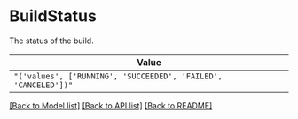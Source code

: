 # BuildStatus

The status of the build.

| **Value** |
| --------- |
| `"('values', ['RUNNING', 'SUCCEEDED', 'FAILED', 'CANCELED'])"` |


[[Back to Model list]](../../README.md#models-v2-link) [[Back to API list]](../../README.md#documentation-for-api-endpoints) [[Back to README]](../../README.md)
